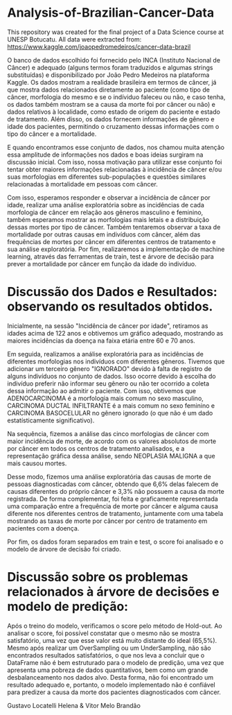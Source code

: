 # Analysis-of-Brazilian-Cancer-Data
This repository was created for the final project of a Data Science course at UNESP Botucatu. 
All data were extracted from: https://www.kaggle.com/joaopedromedeiros/cancer-data-brazil

O banco de dados escolhido foi fornecido pelo INCA (Instituto Nacional de Câncer) e adequado (alguns termos foram traduzidos e algumas strings substituídas) e disponibilizado por João Pedro Medeiros na plataforma Kaggle. Os dados mostram a realidade brasileira em termos de câncer, já que mostra dados relacionados diretamente ao paciente (como tipo de câncer, morfologia do mesmo e se o indíviduo faleceu ou não, e caso tenha, os dados também mostram se a causa da morte foi por câncer ou não) e dados relativos à localidade, como estado de origem do paciente e estado de tratamento. Além disso, os dados fornecem informações de gênero e idade dos pacientes, permitindo o cruzamento dessas informações com o tipo do câncer e a mortalidade. 

E quando encontramos esse conjunto de dados, nos chamou muita atenção essa amplitude de informações nos dados e boas ideias surgiram na discussão inicial. Com isso, nossa motivação para utilizar esse conjunto foi tentar obter maiores informações relacionadas à incidência de câncer e/ou suas morfologias em diferentes sub-populações e questões similares relacionadas à mortalidade em pessoas com câncer. 

Com isso, esperamos responder e observar a incidência de câncer por idade, realizar uma análise exploratória sobre as incidências de cada morfologia de câncer em relação aos gêneros masculino e feminino, também esperamos mostrar as morfologias mais letais e a distribuição dessas mortes por tipo de câncer. Também tentaremos observar a taxa de mortalidade por outras causas em indivíduos com câncer, além das frequências de mortes por câncer em diferentes centros de tratamento e sua análise exploratória. Por fim, realizaremos a implementação de machine learning, através das ferramentas de train, test e árvore de decisão para prever a mortalidade por câncer em função da idade do indivíduo. 

# Discussão dos Dados e Resultados: observando os resultados obtidos.
Inicialmente, na sessão "Incidência de câncer por idade", retiramos as idades acima de 122 anos e obtivemos um gráfico adequado, mostrando as maiores incidências da doença na faixa etária entre 60 e 70 anos. 

Em seguida, realizamos a análise exploratória para as incidências de diferentes morfologias nos indivíduos com diferentes gêneros. Tivemos que adicionar um terceiro gênero "IGNORADO" devido à falta de registro de alguns indivíduos no conjunto de dados. Isso ocorre devido à escolha do indivíduo preferir não informar seu gênero ou não ter ocorrido a coleta dessa informação ao admitir o paciente. Com isso, obtivemos que ADENOCARCINOMA é a morfologia mais comum no sexo masculino, CARCINOMA DUCTAL INFILTRANTE é a mais comum no sexo feminino e CARCINOMA BASOCELULAR no gênero ignorado (o que não é um dado estatísticamente significativo). 

Na sequência, fizemos a análise das cinco morfologias de câncer com maior incidência de morte, de acordo com os valores absolutos de morte por câncer em todos os centros de tratamento analisados, e a representação gráfica dessa análise, sendo NEOPLASIA MALIGNA a que mais causou mortes.

Desse modo, fizemos uma análise exploratória das causas de morte de pessoas diagnosticadas com câncer, obtendo que 6,6% delas falecem de causas diferentes do próprio câncer e 3,3% não possuem a causa da morte registrada. De forma complementar, foi feita e graficamente representada uma comparação entre a frequência de morte por câncer e alguma causa diferente nos diferentes centros de tratamento, juntamente com uma tabela mostrando as taxas de morte por câncer por centro de tratamento em pacientes com a doença.

Por fim, os dados foram separados em train e test, o score foi analisado e o modelo de árvore de decisão foi criado. 

  # Discussão sobre os problemas relacionados à árvore de decisões e modelo de predição: 
  Após o treino do modelo, verificamos o score pelo método de Hold-out. Ao analisar o score, foi possível constatar que o mesmo não se mostra satisfatório, uma vez que   esse valor está muito distante do ideal (65,5%). Mesmo após realizar um OverSampling ou um UnderSampling, não são encontrados resultados satisfatórios, o que nos       leva a concluir que o DataFrame não é bem estruturado para o modelo de predição, uma vez que apresenta uma pobreza de dados quantitativos, bem como um grande           desbalanceamento nos dados alvo. Desta forma, não foi encontrado um resultado adequado e, portanto, o modelo implementado não é confiável para predizer a causa da     morte dos pacientes diagnosticados com câncer. 
   
Gustavo Locatelli Helena & Vitor Melo Brandão
